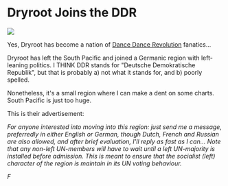 # Dryroot Joins the DDR

![](../images/dryroot.jpg)

Yes, Dryroot has become a nation of [Dance Dance Revolution](http://www.ddrfreak.com/) fanatics...

Dryroot has left the South Pacific and joined a Germanic region with left-leaning politics. I THINK DDR stands for "Deutsche Demokratische Republik", but that is probably a) not what it stands for, and b) poorly spelled.

Nonetheless, it's a small region where I can make a dent on some charts. South Pacific is just too huge.

This is their advertisement:

*For anyone interested into moving into this region: just send me a message, preferredly in either English or German, though Dutch, French and Russian are also allowed, and after brief evaluation, I'll reply as fast as I can... Note that any non-left UN-members will have to wait until a left UN-majority is installed before admission. This is meant to ensure that the socialist (left) character of the region is maintain in its UN voting behaviour.*

*F* 
